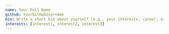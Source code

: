 ```yaml
---
name: Your Full Name
github: YourGitHubUsername
bio: Write a short bio about yourself (e.g., your interests, career, or hobbies).
interests: [interest1, interest2, interest3]
---
```


